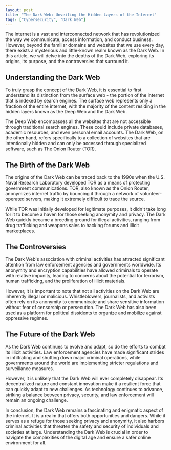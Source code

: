 ```yaml
---
layout: post
title: "The Dark Web: Unveiling the Hidden Layers of the Internet"
tags: ["Cybersecurity", "Dark Web"]
---
```


The internet is a vast and interconnected network that has revolutionized the way we communicate, access information, and conduct business. However, beyond the familiar domains and websites that we use every day, there exists a mysterious and little-known realm known as the Dark Web. In this article, we will delve into the depths of the Dark Web, exploring its origins, its purpose, and the controversies that surround it.

## Understanding the Dark Web

To truly grasp the concept of the Dark Web, it is essential to first understand its distinction from the surface web - the portion of the internet that is indexed by search engines. The surface web represents only a fraction of the entire internet, with the majority of the content residing in the hidden layers known as the Deep Web and the Dark Web.

The Deep Web encompasses all the websites that are not accessible through traditional search engines. These could include private databases, academic resources, and even personal email accounts. The Dark Web, on the other hand, refers specifically to a collection of websites that are intentionally hidden and can only be accessed through specialized software, such as The Onion Router (TOR).

## The Birth of the Dark Web

The origins of the Dark Web can be traced back to the 1990s when the U.S. Naval Research Laboratory developed TOR as a means of protecting government communications. TOR, also known as the Onion Router, anonymizes internet traffic by bouncing it through a network of volunteer-operated servers, making it extremely difficult to trace the source.

While TOR was initially developed for legitimate purposes, it didn't take long for it to become a haven for those seeking anonymity and privacy. The Dark Web quickly became a breeding ground for illegal activities, ranging from drug trafficking and weapons sales to hacking forums and illicit marketplaces.

## The Controversies

The Dark Web's association with criminal activities has attracted significant attention from law enforcement agencies and governments worldwide. Its anonymity and encryption capabilities have allowed criminals to operate with relative impunity, leading to concerns about the potential for terrorism, human trafficking, and the proliferation of illicit materials.

However, it is important to note that not all activities on the Dark Web are inherently illegal or malicious. Whistleblowers, journalists, and activists often rely on its anonymity to communicate and share sensitive information without fear of censorship or persecution. The Dark Web has also been used as a platform for political dissidents to organize and mobilize against oppressive regimes.

## The Future of the Dark Web

As the Dark Web continues to evolve and adapt, so do the efforts to combat its illicit activities. Law enforcement agencies have made significant strides in infiltrating and shutting down major criminal operations, while governments around the world are implementing stricter regulations and surveillance measures.

However, it is unlikely that the Dark Web will ever completely disappear. Its decentralized nature and constant innovation make it a resilient force that can quickly adapt to new challenges. As technology continues to advance, striking a balance between privacy, security, and law enforcement will remain an ongoing challenge.

In conclusion, the Dark Web remains a fascinating and enigmatic aspect of the internet. It is a realm that offers both opportunities and dangers. While it serves as a refuge for those seeking privacy and anonymity, it also harbors criminal activities that threaten the safety and security of individuals and societies at large. Understanding the Dark Web is crucial in order to navigate the complexities of the digital age and ensure a safer online environment for all.
